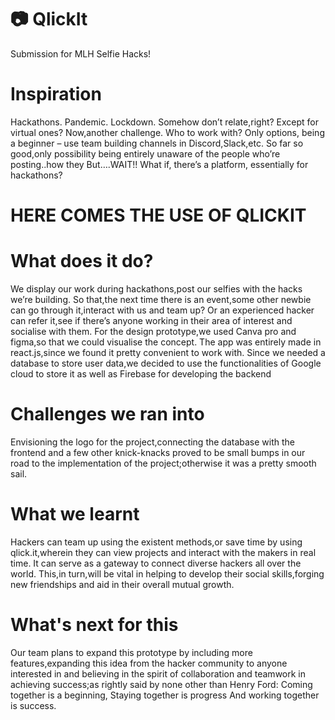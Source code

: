 # :camera: QlickIt
Submission for MLH Selfie Hacks!

# Inspiration 
Hackathons. Pandemic. Lockdown.
Somehow don’t relate,right? Except for virtual ones?
Now,another challenge. Who to work with?
Only options, being a beginner – use team building channels in Discord,Slack,etc.
So far so good,only possibility being entirely unaware of the people who’re posting..how they
But….WAIT!!
What if, there’s a platform, essentially for hackathons?

# HERE COMES THE USE OF QLICKIT

# What does it do?
We display our work during hackathons,post our selfies with the hacks we’re building. So that,the next time there is an event,some other newbie can go through it,interact with us and team up? Or an experienced hacker can refer it,see if there’s anyone working in their area of interest and socialise with them.
For the design prototype,we used Canva pro and figma,so that we could visualise the concept. The app was entirely made in react.js,since we found it pretty convenient to work with. Since we needed a database to store user data,we decided to use the functionalities of Google cloud to store it as well as Firebase for developing the backend


# Challenges we ran into
Envisioning the logo for the project,connecting the database with the frontend and a few other knick-knacks proved to be small bumps in our road to the implementation of the project;otherwise it was a pretty smooth sail.

# What we learnt
Hackers can team up using the existent methods,or save time by using qlick.it,wherein they can view projects and interact with the makers in real time. It can serve as a gateway to connect diverse hackers all over the world. This,in turn,will be vital in helping to develop their social skills,forging new friendships and aid in their overall mutual growth.

# What's next for this
Our team plans to expand this prototype by including more features,expanding this idea from the hacker community to anyone interested in and believing in the spirit of collaboration and teamwork in achieving success;as rightly said by none other than Henry Ford:
Coming together is a beginning,
Staying together is progress
And working together is success.

